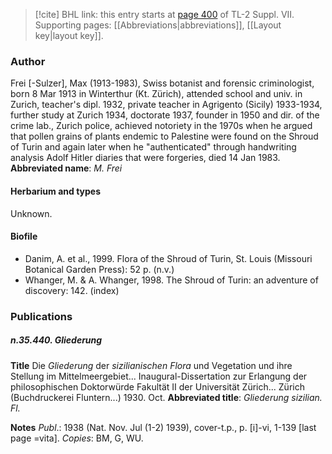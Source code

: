 > [!cite] BHL link: this entry starts at [page 400](https://www.biodiversitylibrary.org/page/33259904) of TL-2 Suppl. VII.
> Supporting pages: [[Abbreviations|abbreviations]], [[Layout key|layout key]].

### Author

Frei \[-Sulzer\], Max (1913-1983), Swiss botanist and forensic criminologist, born 8 Mar 1913 in Winterthur (Kt. Zürich), attended school and univ. in Zurich, teacher's dipl. 1932, private teacher in Agrigento (Sicily) 1933-1934, further study at Zurich 1934, doctorate 1937, founder in 1950 and dir. of the crime lab., Zurich police, achieved notoriety in the 1970s when he argued that pollen grains of plants endemic to Palestine were found on the Shroud of Turin and again later when he "authenticated" through handwriting analysis Adolf Hitler diaries that were forgeries, died 14 Jan 1983. 
**Abbreviated name**: *M. Frei*

#### Herbarium and types

Unknown.

#### Biofile

- Danim, A. et al., 1999. Flora of the Shroud of Turin, St. Louis (Missouri Botanical Garden Press): 52 p. (n.v.)
- Whanger, M. & A. Whanger, 1998. The Shroud of Turin: an adventure of discovery: 142. (index)

### Publications

##### n.35.440. Gliederung

**Title**
Die *Gliederung* der *sizilianischen Flora* und Vegetation und ihre Stellung im Mittelmeergebiet... Inaugural-Dissertation zur Erlangung der philosophischen Doktorwürde Fakultät II der Universität Zürich... Zürich (Buchdruckerei Fluntern...) 1930. Oct.
**Abbreviated title**: *Gliederung sizilian. Fl.*

**Notes**
*Publ*.: 1938 (Nat. Nov. Jul (1-2) 1939), cover-t.p., p. \[i\]-vi, 1-139 \[last page =vita\]. *Copies*: BM, G, WU.

